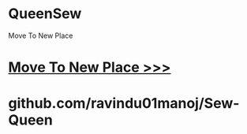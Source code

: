 # QueenSew
Move To New Place
# [Move To New Place >>>](github.com/ravindu01manoj/Sew-Queen)
# github.com/ravindu01manoj/Sew-Queen
